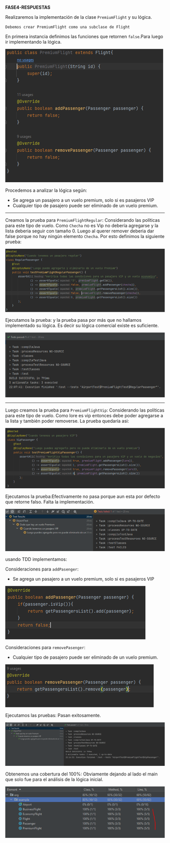 **FASE4-RESPUESTAS**

Realizaremos la implementación de la clase `PremiumFlight` y su lógica.

``` 
Debemos crear PremiumFlight como una subclase de Flight

``` 
En primera instancia definimos las funciones que retornen `false`.Para
luego ir implementando la lógica.

![img.png](img.png)

Procedemos a analizar la lógica según:

- Se agrega un pasajero a un vuelo premium, solo si es pasajeros VIP
- Cualquier tipo de pasajero puede ser eliminado de un vuelo premium.

---

Creamos la prueba para `PremiumFlightRegular`:
Considerando las políticas para este tipo de vuelo. Como
`Checha` no es Vip no debería agregarse y la lista deberia seguir
con tamaño 0. Luego al querer remover deberia dar false
porque no hay ningún elemento `Checha`. Por esto definimos la 
siguiente prueba:

![img_5.png](img_5.png)


Ejecutamos la prueba: y la prueba pasa por más que no hallamos 
implementado su lógica. Es decir su lógica comercial existe es
suficiente.

![img_6.png](img_6.png)

---

Luego creamos la prueba para `PremiumFlightVip`:
Considerando las políticas para este tipo de vuelo. Como lore es
vip entonces debe poder agregarse a la lista y también poder 
removerse. La prueba quedaría asi:

![img_7.png](img_7.png)

Ejecutamos la prueba:Efectivamente no pasa porque aun esta por defecto
que retorne falso. Falta la implementación.

![img_8.png](img_8.png)

usando TDD implementamos:


Consideraciones para `addPasenger`:

- Se agrega un pasajero a un vuelo premium, solo si es pasajeros VIP

![img_1.png](img_1.png)

Consideraciones para `removePasenger`:

- Cualquier tipo de pasajero puede ser eliminado de un vuelo premium.

![img_2.png](img_2.png)


Ejecutamos las pruebas: Pasan exitosamente.

![img_9.png](img_9.png)

Obtenemos una cobertura del 100%: Obviamente dejando al lado el main
que solo fue para el análisis de la lógica inicial.

![img_10.png](img_10.png)